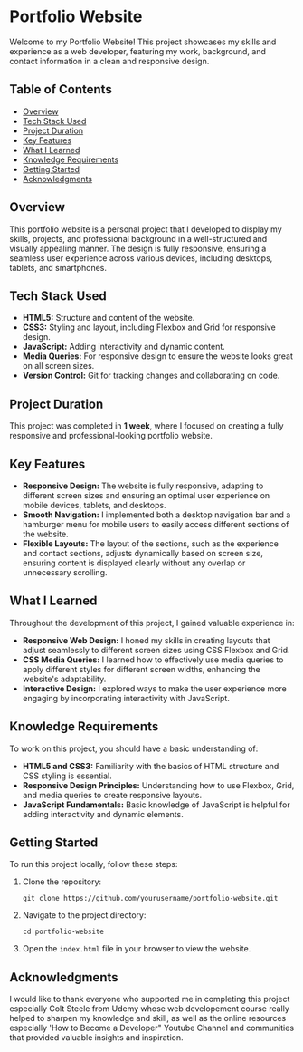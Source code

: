 <body>
    <h1>Portfolio Website</h1>
    <p>Welcome to my Portfolio Website! This project showcases my skills and experience as a web developer, featuring my work, background, and contact information in a clean and responsive design.</p>
    <h2>Table of Contents</h2>
    <ul>
        <li><a href="#overview">Overview</a></li>
        <li><a href="#tech-stack-used">Tech Stack Used</a></li>
        <li><a href="#project-duration">Project Duration</a></li>
        <li><a href="#key-features">Key Features</a></li>
        <li><a href="#what-i-learned">What I Learned</a></li>
        <li><a href="#knowledge-requirements">Knowledge Requirements</a></li>
        <li><a href="#getting-started">Getting Started</a></li>
        <li><a href="#acknowledgments">Acknowledgments</a></li>
    </ul>
    <h2 id="overview">Overview</h2>
    <p>This portfolio website is a personal project that I developed to display my skills, projects, and professional background in a well-structured and visually appealing manner. The design is fully responsive, ensuring a seamless user experience across various devices, including desktops, tablets, and smartphones.</p>
    <h2 id="tech-stack-used">Tech Stack Used</h2>
    <ul>
        <li><strong>HTML5:</strong> Structure and content of the website.</li>
        <li><strong>CSS3:</strong> Styling and layout, including Flexbox and Grid for responsive design.</li>
        <li><strong>JavaScript:</strong> Adding interactivity and dynamic content.</li>
        <li><strong>Media Queries:</strong> For responsive design to ensure the website looks great on all screen sizes.</li>
        <li><strong>Version Control:</strong> Git for tracking changes and collaborating on code.</li>
    </ul>
    <h2 id="project-duration">Project Duration</h2>
    <p>This project was completed in <strong>1 week</strong>, where I focused on creating a fully responsive and professional-looking portfolio website.</p>
    <h2 id="key-features">Key Features</h2>
    <ul>
        <li><strong>Responsive Design:</strong> The website is fully responsive, adapting to different screen sizes and ensuring an optimal user experience on mobile devices, tablets, and desktops.</li>
        <li><strong>Smooth Navigation:</strong> I implemented both a desktop navigation bar and a hamburger menu for mobile users to easily access different sections of the website.</li>
        <li><strong>Flexible Layouts:</strong> The layout of the sections, such as the experience and contact sections, adjusts dynamically based on screen size, ensuring content is displayed clearly without any overlap or unnecessary scrolling.</li>
    </ul>
    <h2 id="what-i-learned">What I Learned</h2>
    <p>Throughout the development of this project, I gained valuable experience in:</p>
    <ul>
        <li><strong>Responsive Web Design:</strong> I honed my skills in creating layouts that adjust seamlessly to different screen sizes using CSS Flexbox and Grid.</li>
        <li><strong>CSS Media Queries:</strong> I learned how to effectively use media queries to apply different styles for different screen widths, enhancing the website's adaptability.</li>
        <li><strong>Interactive Design:</strong> I explored ways to make the user experience more engaging by incorporating interactivity with JavaScript.</li>
    </ul>
    <h2 id="knowledge-requirements">Knowledge Requirements</h2>
    <p>To work on this project, you should have a basic understanding of:</p>
    <ul>
        <li><strong>HTML5 and CSS3:</strong> Familiarity with the basics of HTML structure and CSS styling is essential.</li>
        <li><strong>Responsive Design Principles:</strong> Understanding how to use Flexbox, Grid, and media queries to create responsive layouts.</li>
        <li><strong>JavaScript Fundamentals:</strong> Basic knowledge of JavaScript is helpful for adding interactivity and dynamic elements.</li>
    </ul>
    <h2 id="getting-started">Getting Started</h2>
    <p>To run this project locally, follow these steps:</p>
    <ol>
        <li>Clone the repository:
            <pre><code>git clone https://github.com/yourusername/portfolio-website.git</code></pre>
        </li>
        <li>Navigate to the project directory:
            <pre><code>cd portfolio-website</code></pre>
        </li>
        <li>Open the <code>index.html</code> file in your browser to view the website.</li>
    </ol>
    <h2 id="acknowledgments">Acknowledgments</h2>
    <p>I would like to thank everyone who supported me in completing this project especially Colt Steele from Udemy whose web developement course really helped to sharpen my knowledge and skill, as well as the online resources especially 'How to Become a Developer" Youtube Channel and communities that provided valuable insights and inspiration.</p>
</body>
